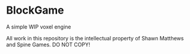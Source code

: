 BlockGame
=========

A simple WIP voxel engine


All work in this repository is the intellectual property of Shawn Matthews and Spine Games.
DO NOT COPY!

